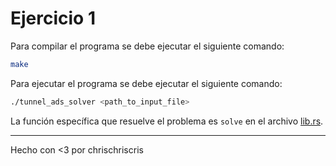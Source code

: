 # Ejercicio 1

Para compilar el programa se debe ejecutar el siguiente comando:

```bash
make
```

Para ejecutar el programa se debe ejecutar el siguiente comando:

```bash
./tunnel_ads_solver <path_to_input_file>
```

La función específica que resuelve el problema es `solve` en el archivo [lib.rs](tunnel_ads/src/lib.rs).

---
Hecho con <3 por chrischriscris

